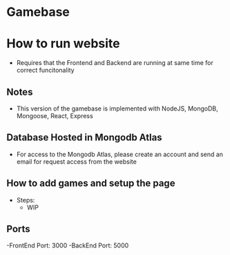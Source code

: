 # Gamebase 

# How to run website
- Requires that the Frontend and Backend are running at same time for correct funcitonality

## Notes
- This version of the gamebase is implemented with NodeJS, MongoDB, Mongoose, React, Express 

## Database Hosted in Mongodb Atlas
- For access to the Mongodb Atlas, please create an account and send an email for request access from the website

## How to add games and setup the page

- Steps: 
  - WIP
  
## Ports
  -FrontEnd Port: 3000
  -BackEnd Port: 5000
